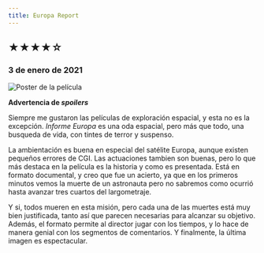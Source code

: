 ```yaml
---
title: Europa Report
---
```


## &starf;&starf;&starf;&starf;&star;

### 3 de enero de 2021

![](../img/europa_report.webp "Poster de la película")

**Advertencia de *spoilers***

Siempre me gustaron las películas de exploración espacial, y esta no es la excepción. *Informe Europa* es una oda espacial, pero más que todo, una busqueda de vida, con tintes de terror y suspenso.

La ambientación es buena en especial del satélite Europa, aunque existen pequeños errores de CGI.
Las actuaciones tambien son buenas, pero lo que más destaca en la película es la historia y como es presentada.
Está en formato documental, y creo que fue un acierto, ya que en los primeros minutos vemos la muerte de un astronauta pero no sabremos como ocurrió hasta avanzar tres cuartos del largometraje.

Y si, todos mueren en esta misión, pero cada una de las muertes está muy bien justificada, tanto así que parecen necesarias para alcanzar su objetivo. Además, el formato permite al director jugar con los tiempos, y lo hace de manera genial con los segmentos de comentarios. Y finalmente, la última imagen es espectacular.
